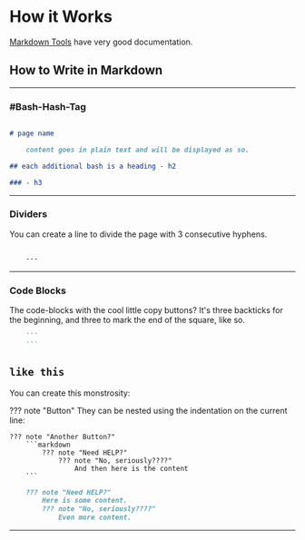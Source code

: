 # How it Works

[Markdown Tools](https://www.markdowntools.com/) have very good documentation.


## How to Write in Markdown

---

### #Bash-Hash-Tag

```markdown

# page name

    content goes in plain text and will be displayed as so.

## each additional bash is a heading - h2

### - h3


```

---

### Dividers

You can create a line to divide the page with 3 consecutive hyphens.

```markdown

    ---


```

---

### Code Blocks

The code-blocks with the cool little copy buttons?
It's three backticks for the beginning, and three to mark the end of the square, like so.

```markdown
    ```
    ```
```
``` like this ```
---

You can create this monstrosity:

??? note "Button"
    They can be nested using the indentation on the current line:

    ??? note "Another Button?"    
        ```markdown 
            ??? note "Need HELP?"
                ??? note "No, seriously????"    
                    And then here is the content  
        ```


```markdown 
    ??? note "Need HELP?"
        Here is some content.
        ??? note "No, seriously????"    
            Even more content.  
```

---


